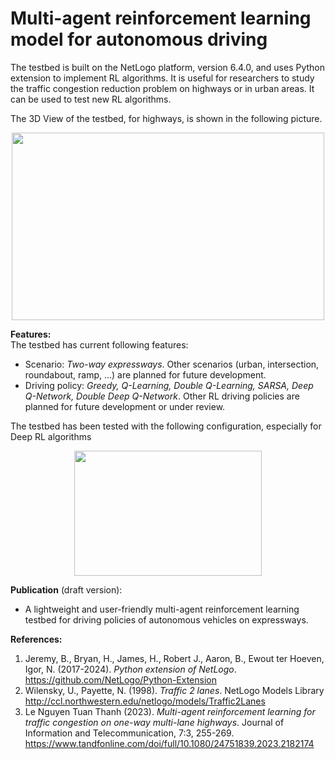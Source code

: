 # Multi-agent reinforcement learning model for autonomous driving
 
 The testbed is built on the NetLogo platform, version 6.4.0, and uses Python extension to implement RL algorithms.
 It is useful for researchers to study the traffic congestion reduction problem on highways or in urban areas. It can be used to test new RL algorithms.

 The 3D View of the testbed, for highways, is shown in the following picture.
<p align="center"> <img src="https://github.com/user-attachments/assets/7bd1751e-66b0-4bd1-9968-5888a9cb6eb9" class="center" width="500" height="300"> </p>

**Features:** <br />
The testbed has current following features:
- Scenario: _Two-way expressways_. Other scenarios (urban, intersection, roundabout, ramp, ...) are planned for future development.
- Driving policy: _Greedy, Q-Learning, Double Q-Learning, SARSA, Deep Q-Network, Double Deep Q-Network_. Other RL driving policies are planned for future development or under review.

The testbed has been tested with the following configuration, especially for Deep RL algorithms <br />
<p align="center"> <img src="https://github.com/user-attachments/assets/a42faf61-05fe-4b87-8503-0f535fd948c5" class="center" width="300" height="200"> </p>

**Publication** (draft version):
- A lightweight and user-friendly multi-agent reinforcement learning testbed for driving policies of autonomous vehicles on expressways.

 **References:**
 1. Jeremy, B., Bryan, H., James, H., Robert J., Aaron, B., Ewout ter Hoeven, Igor, N. (2017-2024). _Python extension of NetLogo_. https://github.com/NetLogo/Python-Extension
 2. Wilensky, U., Payette, N. (1998). _Traffic 2 lanes_. NetLogo Models Library http://ccl.northwestern.edu/netlogo/models/Traffic2Lanes
 3. Le Nguyen Tuan Thanh (2023). _Multi-agent reinforcement learning for traffic congestion on one-way multi-lane highways_. Journal of Information and Telecommunication, 7:3, 255-269. https://www.tandfonline.com/doi/full/10.1080/24751839.2023.2182174

